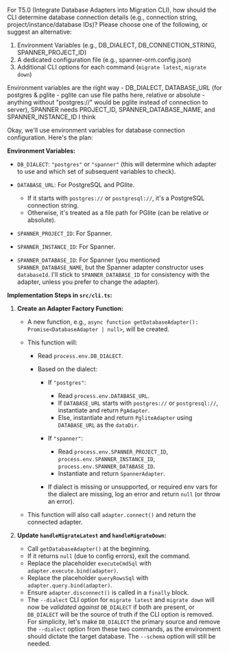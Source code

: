 For T5.0 (Integrate Database Adapters into Migration CLI), how should the CLI determine database connection details (e.g., connection string, project/instance/database IDs)? Please choose one of the following, or suggest an alternative:

1. Environment Variables (e.g., DB_DIALECT, DB_CONNECTION_STRING, SPANNER_PROJECT_ID)
2. A dedicated configuration file (e.g., spanner-orm.config.json)
3. Additional CLI options for each command (`migrate latest`, `migrate down`)

Environment variables are the right way - DB_DIALECT, DATABASE_URL (for postgres & pglite - pglite can use file paths here, relative or absolute - anything without "postgres://" would be pglite instead of connection to server), SPANNER needs PROJECT_ID, SPANNER_DATABASE_NAME, and SPANNER_INSTANCE_ID I think

Okay, we'll use environment variables for database connection configuration. Here's the plan:

**Environment Variables:**

- `DB_DIALECT`: `"postgres"` or `"spanner"` (this will determine which adapter to use and which set of subsequent variables to check).

- `DATABASE_URL`: For PostgreSQL and PGlite.

  - If it starts with `postgres://` or `postgresql://`, it's a PostgreSQL connection string.
  - Otherwise, it's treated as a file path for PGlite (can be relative or absolute).

- `SPANNER_PROJECT_ID`: For Spanner.

- `SPANNER_INSTANCE_ID`: For Spanner.

- `SPANNER_DATABASE_ID`: For Spanner (you mentioned `SPANNER_DATABASE_NAME`, but the Spanner adapter constructor uses `databaseId`. I'll stick to `SPANNER_DATABASE_ID` for consistency with the adapter, unless you prefer to change the adapter).

**Implementation Steps in `src/cli.ts`:**

1. **Create an Adapter Factory Function:**

   - A new function, e.g., `async function getDatabaseAdapter(): Promise<DatabaseAdapter | null>`, will be created.

   - This function will:

     - Read `process.env.DB_DIALECT`.

     - Based on the dialect:

       - If `"postgres"`:

         - Read `process.env.DATABASE_URL`.
         - If `DATABASE_URL` starts with `postgres://` or `postgresql://`, instantiate and return `PgAdapter`.
         - Else, instantiate and return `PgliteAdapter` using `DATABASE_URL` as the `dataDir`.

       - If `"spanner"`:

         - Read `process.env.SPANNER_PROJECT_ID`, `process.env.SPANNER_INSTANCE_ID`, `process.env.SPANNER_DATABASE_ID`.
         - Instantiate and return `SpannerAdapter`.

       - If dialect is missing or unsupported, or required env vars for the dialect are missing, log an error and return `null` (or throw an error).

   - This function will also call `adapter.connect()` and return the connected adapter.

2. **Update `handleMigrateLatest` and `handleMigrateDown`:**

   - Call `getDatabaseAdapter()` at the beginning.
   - If it returns `null` (due to config errors), exit the command.
   - Replace the placeholder `executeCmdSql` with `adapter.execute.bind(adapter)`.
   - Replace the placeholder `queryRowsSql` with `adapter.query.bind(adapter)`.
   - Ensure `adapter.disconnect()` is called in a `finally` block.
   - The `--dialect` CLI option for `migrate latest` and `migrate down` will now be _validated against_ `DB_DIALECT` if both are present, or `DB_DIALECT` will be the source of truth if the CLI option is removed. For simplicity, let's make `DB_DIALECT` the primary source and remove the `--dialect` option from these two commands, as the environment should dictate the target database. The `--schema` option will still be needed.
